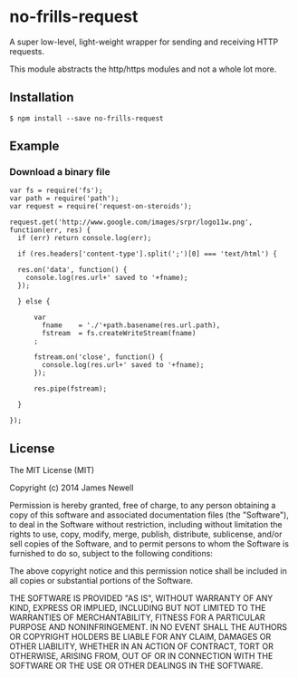 # no-frills-request

A super low-level, light-weight wrapper for sending and receiving HTTP requests. 

This module abstracts the http/https modules and not a whole lot more.

## Installation

	$ npm install --save no-frills-request
	
## Example
	
### Download a binary file
	
	var fs = require('fs');
	var path = require('path');
	var request = require('request-on-steroids');
	
	request.get('http://www.google.com/images/srpr/logo11w.png', function(err, res) {
	  if (err) return console.log(err);
	
	  if (res.headers['content-type'].split(';')[0] === 'text/html') {
	  
	  res.on('data', function() {
        console.log(res.url+' saved to '+fname);
      });
	  
	  } else {
	  
	  	  var
      	    fname    = './'+path.basename(res.url.path),
      	    fstream  = fs.createWriteStream(fname)
      	  ;
      	
      	  fstream.on('close', function() {
      	    console.log(res.url+' saved to '+fname);
      	  });
      	
      	  res.pipe(fstream);
      	
	  }

	});
	
## License

The MIT License (MIT)

Copyright (c) 2014 James Newell

Permission is hereby granted, free of charge, to any person obtaining a copy of this software and associated documentation files (the "Software"), to deal in the Software without restriction, including without limitation the rights to use, copy, modify, merge, publish, distribute, sublicense, and/or sell copies of the Software, and to permit persons to whom the Software is furnished to do so, subject to the following conditions:

The above copyright notice and this permission notice shall be included in all copies or substantial portions of the Software.

THE SOFTWARE IS PROVIDED "AS IS", WITHOUT WARRANTY OF ANY KIND, EXPRESS OR IMPLIED, INCLUDING BUT NOT LIMITED TO THE WARRANTIES OF MERCHANTABILITY, FITNESS FOR A PARTICULAR PURPOSE AND NONINFRINGEMENT. IN NO EVENT SHALL THE AUTHORS OR COPYRIGHT HOLDERS BE LIABLE FOR ANY CLAIM, DAMAGES OR OTHER LIABILITY, WHETHER IN AN ACTION OF CONTRACT, TORT OR OTHERWISE, ARISING FROM, OUT OF OR IN CONNECTION WITH THE SOFTWARE OR THE USE OR OTHER DEALINGS IN THE SOFTWARE.